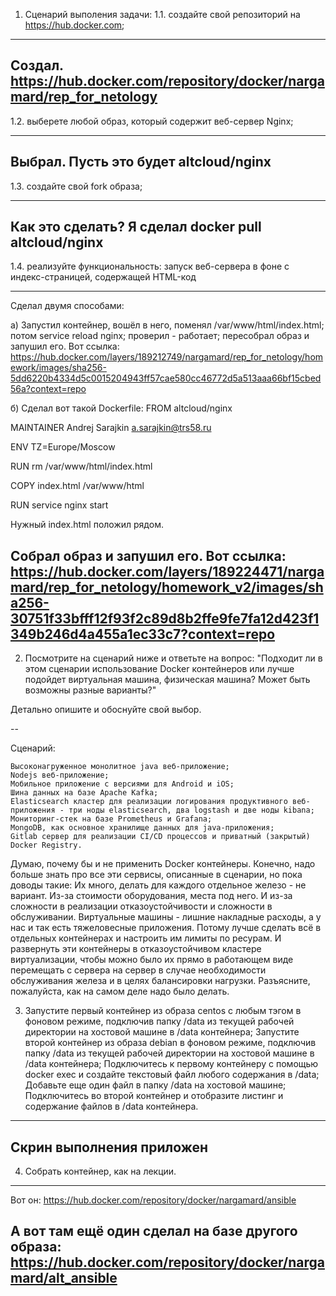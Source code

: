 1. Сценарий выполения задачи:
  1.1. создайте свой репозиторий на https://hub.docker.com;
---
Создал. https://hub.docker.com/repository/docker/nargamard/rep_for_netology
--- 
1.2. выберете любой образ, который содержит веб-сервер Nginx;

---
Выбрал. Пусть это будет altcloud/nginx
---
1.3. создайте свой fork образа;

---
Как это сделать? Я сделал docker pull altcloud/nginx
---
1.4. реализуйте функциональность: запуск веб-сервера в фоне с индекс-страницей, содержащей HTML-код

---
Сделал двумя способами:

а) Запустил контейнер, вошёл в него, поменял /var/www/html/index.html; потом service reload nginx; проверил - работает; пересобрал образ и запушил его.
Вот ссылка: https://hub.docker.com/layers/189212749/nargamard/rep_for_netology/homework/images/sha256-5dd6220b4334d5c0015204943ff57cae580cc46772d5a513aaa66bf15cbed56a?context=repo

б) Сделал вот такой Dockerfile: 
FROM altcloud/nginx

MAINTAINER Andrej Sarajkin <a.sarajkin@trs58.ru>

ENV TZ=Europe/Moscow

RUN rm /var/www/html/index.html

COPY index.html /var/www/html

RUN service nginx start

Нужный index.html положил рядом.

Собрал образ и запушил его.
Вот ссылка: https://hub.docker.com/layers/189224471/nargamard/rep_for_netology/homework_v2/images/sha256-30751f33bfff12f93f2c89d8b2ffe9fe7fa12d423f1349b246d4a455a1ec33c7?context=repo
---

2. Посмотрите на сценарий ниже и ответьте на вопрос: "Подходит ли в этом сценарии использование Docker контейнеров или лучше подойдет виртуальная машина, физическая машина? Может быть возможны разные варианты?"

Детально опишите и обоснуйте свой выбор.

--

Сценарий:

    Высоконагруженное монолитное java веб-приложение;
    Nodejs веб-приложение;
    Мобильное приложение c версиями для Android и iOS;
    Шина данных на базе Apache Kafka;
    Elasticsearch кластер для реализации логирования продуктивного веб-приложения - три ноды elasticsearch, два logstash и две ноды kibana;
    Мониторинг-стек на базе Prometheus и Grafana;
    MongoDB, как основное хранилище данных для java-приложения;
    Gitlab сервер для реализации CI/CD процессов и приватный (закрытый) Docker Registry.

Думаю, почему бы и не применить Docker контейнеры. Конечно, надо больше знать про все эти сервисы, описанные в сценарии, но пока доводы такие:
Их много, делать для каждого отдельное железо - не вариант. Из-за стоимости оборудования, места под него. И из-за сложности в реализации отказоустойчивости и сложности в обслуживании.
Виртуальные машины - лишние накладные расходы, а у нас и так есть тяжеловесные приложения.
Потому лучше сделать всё в отдельных контейнерах и настроить им лимиты по ресурам. И развернуть эти контейнеры в отказоустойчивом кластере виртуализации, чтобы можно было их прямо в работающем виде перемещать с сервера на сервер в случае необходимости обслуживания железа и в целях балансировки нагрузки.
Разъясните, пожалуйста, как на самом деле надо было делать.

3. 
    Запустите первый контейнер из образа centos c любым тэгом в фоновом режиме, подключив папку /data из текущей рабочей директории на хостовой машине в /data контейнера;
    Запустите второй контейнер из образа debian в фоновом режиме, подключив папку /data из текущей рабочей директории на хостовой машине в /data контейнера;
    Подключитесь к первому контейнеру с помощью docker exec и создайте текстовый файл любого содержания в /data;
    Добавьте еще один файл в папку /data на хостовой машине;
    Подключитесь во второй контейнер и отобразите листинг и содержание файлов в /data контейнера.

---
Скрин выполнения приложен
---

4. Собрать контейнер, как на лекции.
---
Вот он: 
https://hub.docker.com/repository/docker/nargamard/ansible

А вот там ещё один сделал на базе другого образа:
https://hub.docker.com/repository/docker/nargamard/alt_ansible
---
